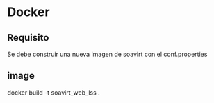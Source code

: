 # Docker

## Requisito
Se debe construir una nueva imagen de soavirt con el conf.properties

## image
docker build -t soavirt_web_lss .

